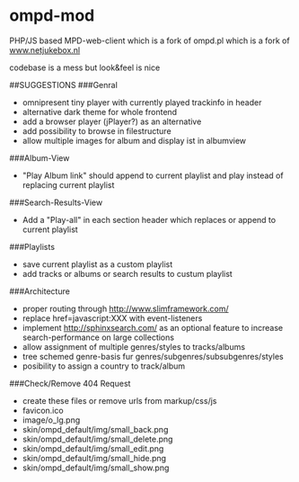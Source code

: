 # ompd-mod
PHP/JS based MPD-web-client which is a fork of ompd.pl which is a fork of www.netjukebox.nl

codebase is a mess but look&feel is nice

##SUGGESTIONS
###Genral
- omnipresent tiny player with currently played trackinfo in header
- alternative dark theme for whole frontend
- add a browser player (jPlayer?) as an alternative
- add possibility to browse in filestructure
- allow multiple images for album and display ist in albumview

###Album-View
- "Play Album link" should append to current playlist and play instead of replacing current playlist


###Search-Results-View
- Add a "Play-all" in each section header which replaces or append to current playlist

###Playlists
- save current playlist as a custom playlist
- add tracks or albums or search results to custum playlist


###Architecture
- proper routing through http://www.slimframework.com/
- replace href=javascript:XXX with event-listeners
- implement http://sphinxsearch.com/ as an optional feature to increase search-performance on large collections
- allow assignment of multiple genres/styles to tracks/albums
- tree schemed genre-basis fur genres/subgenres/subsubgenres/styles
- posibility to assign a country to track/album
 

###Check/Remove 404 Request
- create these files or remove urls from markup/css/js
- favicon.ico
- image/o_lg.png
- skin/ompd_default/img/small_back.png
- skin/ompd_default/img/small_delete.png
- skin/ompd_default/img/small_edit.png
- skin/ompd_default/img/small_hide.png
- skin/ompd_default/img/small_show.png
